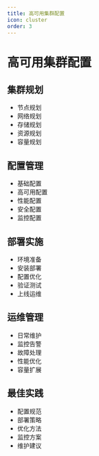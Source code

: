 ```yaml
---
title: 高可用集群配置
icon: cluster
order: 3
---
```


# 高可用集群配置

## 集群规划
- 节点规划
- 网络规划
- 存储规划
- 资源规划
- 容量规划

## 配置管理
- 基础配置
- 高可用配置
- 性能配置
- 安全配置
- 监控配置

## 部署实施
- 环境准备
- 安装部署
- 配置优化
- 验证测试
- 上线运维

## 运维管理
- 日常维护
- 监控告警
- 故障处理
- 性能优化
- 容量扩展

## 最佳实践
- 配置规范
- 部署策略
- 优化方法
- 监控方案
- 维护建议
